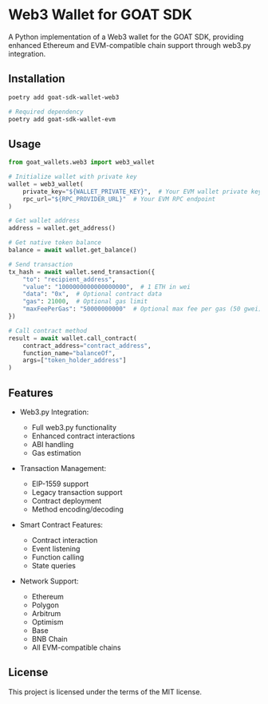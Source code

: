 # Web3 Wallet for GOAT SDK

A Python implementation of a Web3 wallet for the GOAT SDK, providing enhanced Ethereum and EVM-compatible chain support through web3.py integration.

## Installation

```bash
poetry add goat-sdk-wallet-web3

# Required dependency
poetry add goat-sdk-wallet-evm
```

## Usage

```python
from goat_wallets.web3 import web3_wallet

# Initialize wallet with private key
wallet = web3_wallet(
    private_key="${WALLET_PRIVATE_KEY}",  # Your EVM wallet private key
    rpc_url="${RPC_PROVIDER_URL}"  # Your EVM RPC endpoint
)

# Get wallet address
address = wallet.get_address()

# Get native token balance
balance = await wallet.get_balance()

# Send transaction
tx_hash = await wallet.send_transaction({
    "to": "recipient_address",
    "value": "1000000000000000000",  # 1 ETH in wei
    "data": "0x",  # Optional contract data
    "gas": 21000,  # Optional gas limit
    "maxFeePerGas": "50000000000"  # Optional max fee per gas (50 gwei)
})

# Call contract method
result = await wallet.call_contract(
    contract_address="contract_address",
    function_name="balanceOf",
    args=["token_holder_address"]
)
```

## Features

- Web3.py Integration:
  - Full web3.py functionality
  - Enhanced contract interactions
  - ABI handling
  - Gas estimation
  
- Transaction Management:
  - EIP-1559 support
  - Legacy transaction support
  - Contract deployment
  - Method encoding/decoding
  
- Smart Contract Features:
  - Contract interaction
  - Event listening
  - Function calling
  - State queries
  
- Network Support:
  - Ethereum
  - Polygon
  - Arbitrum
  - Optimism
  - Base
  - BNB Chain
  - All EVM-compatible chains

## License

This project is licensed under the terms of the MIT license.

